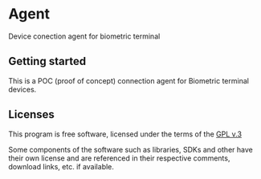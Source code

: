 # Agent

Device conection agent for biometric terminal

## Getting started

This is a POC (proof of concept) connection agent for Biometric terminal devices.

## Licenses

This program is free software, licensed under the terms of the [GPL v.3](LICENSE)

Some components of the software such as libraries, SDKs and other have their own license and are referenced in their respective comments, download links, etc. if available.
